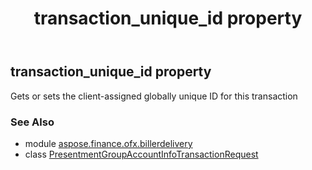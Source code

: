 ﻿---
title: transaction_unique_id property
second_title: Aspose.Finance for Python via .NET API References
description: 
type: docs
weight: 80
url: /python-net/aspose.finance.ofx.billerdelivery/presentmentgroupaccountinfotransactionrequest/transaction_unique_id/
is_root: false
---

## transaction_unique_id property


Gets or sets the client-assigned globally unique ID for this transaction

### See Also
* module [aspose.finance.ofx.billerdelivery](../../)
* class [PresentmentGroupAccountInfoTransactionRequest](/finance/python-net/aspose.finance.ofx.billerdelivery/presentmentgroupaccountinfotransactionrequest)
